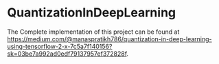 # QuantizationInDeepLearning

The Complete implementation of this project can be found at https://medium.com/@manaspratikh786/quantization-in-deep-learning-using-tensorflow-2-x-7c5a7f140156?sk=03be7a992ad0edf79137957ef372828f.
